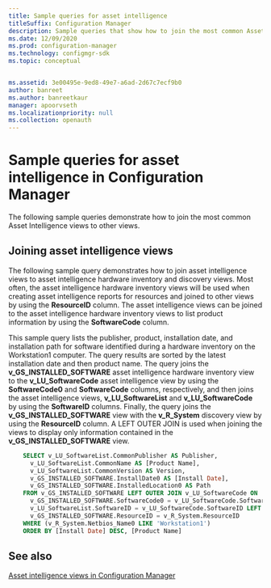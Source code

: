 ```yaml
---
title: Sample queries for asset intelligence
titleSuffix: Configuration Manager
description: Sample queries that show how to join the most common Asset Intelligence views to other views.
ms.date: 12/09/2020
ms.prod: configuration-manager
ms.technology: configmgr-sdk
ms.topic: conceptual


ms.assetid: 3e00495e-9ed8-49e7-a6ad-2d67c7ecf9b0
author: banreet
ms.author: banreetkaur
manager: apoorvseth
ms.localizationpriority: null
ms.collection: openauth
---
```


# Sample queries for asset intelligence in Configuration Manager

The following sample queries demonstrate how to join the most common Asset Intelligence views to other views.

## Joining asset intelligence views

The following sample query demonstrates how to join asset intelligence views to asset intelligence hardware inventory and discovery views. Most often, the asset intelligence hardware inventory views will be used when creating asset intelligence reports for resources and joined to other views by using the **ResourceID** column. The asset intelligence views can be joined to the asset intelligence hardware inventory views to list product information by using the **SoftwareCode** column.

This sample query lists the publisher, product, installation date, and installation path for software identified during a hardware inventory on the Workstation1 computer. The query results are sorted by the latest installation date and then product name. The query joins the **v_GS_INSTALLED_SOFTWARE** asset intelligence hardware inventory view to the **v_LU_SoftwareCode** asset intelligence view by using the **SoftwareCode0** and **SoftwareCode** columns, respectively, and then joins the asset intelligence views, **v_LU_SoftwareList** and **v_LU_SoftwareCode** by using the **SoftwareID** columns. Finally, the query joins the **v_GS_INSTALLED_SOFTWARE** view with the **v_R_System** discovery view by using the **ResourceID** column. A LEFT OUTER JOIN is used when joining the views to display only information contained in the **v_GS_INSTALLED_SOFTWARE** view.

```sql
    SELECT v_LU_SoftwareList.CommonPublisher AS Publisher, 
      v_LU_SoftwareList.CommonName AS [Product Name], 
      v_LU_SoftwareList.CommonVersion AS Version, 
      v_GS_INSTALLED_SOFTWARE.InstallDate0 AS [Install Date], 
      v_GS_INSTALLED_SOFTWARE.InstalledLocation0 AS Path 
    FROM v_GS_INSTALLED_SOFTWARE LEFT OUTER JOIN v_LU_SoftwareCode ON 
      v_GS_INSTALLED_SOFTWARE.SoftwareCode0 = v_LU_SoftwareCode.SoftwareCode INNER JOIN v_LU_SoftwareList ON
	  v_LU_SoftwareList.SoftwareID = v_LU_SoftwareCode.SoftwareID LEFT OUTER JOIN v_R_System ON
	  v_GS_INSTALLED_SOFTWARE.ResourceID = v_R_System.ResourceID
	WHERE (v_R_System.Netbios_Name0 LIKE 'Workstation1') 
    ORDER BY [Install Date] DESC, [Product Name] 
```

## See also

[Asset intelligence views in Configuration Manager](asset-intelligence-views-configuration-manager.md)
